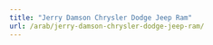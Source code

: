 ```yaml
---
title: "Jerry Damson Chrysler Dodge Jeep Ram"
url: /arab/jerry-damson-chrysler-dodge-jeep-ram/
---
```

